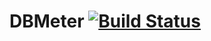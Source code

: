DBMeter [![Build Status](https://travis-ci.org/DBMeter/DBMeter.svg?branch=master)](https://travis-ci.org/DBMeter/DBMeter)
=============
